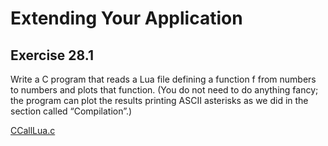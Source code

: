 # Extending Your Application #

## Exercise 28.1 ##

Write a C program that reads a Lua file defining a function f from numbers to numbers and plots that function. (You do not need to do anything fancy; the program can plot the results printing ASCII asterisks as we did in the section called “Compilation”.)

[CCallLua.c](./Resources/CCallLua.c)
